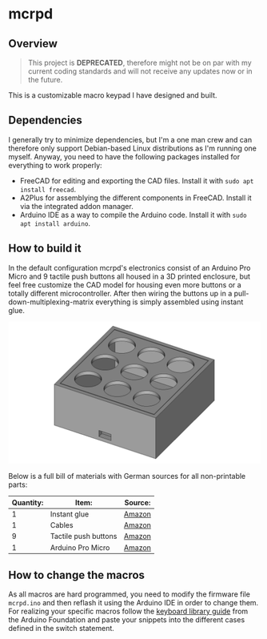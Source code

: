 # mcrpd

## Overview

> This project is **DEPRECATED**, therefore might not be on par with my current coding standards and will not receive any updates now or in the future.

This is a customizable macro keypad I have designed and built.

## Dependencies

I generally try to minimize dependencies, but I'm a one man crew and can therefore only support Debian-based Linux distributions as I'm running one myself. Anyway, you need to have the following packages installed for everything to work properly:

- FreeCAD for editing and exporting the CAD files. Install it with `sudo apt install freecad`.
- A2Plus for assemblying the different components in FreeCAD. Install it via the integrated addon manager.
- Arduino IDE as a way to compile the Arduino code. Install it with `sudo apt install arduino`.

## How to build it

In the default configuration mcrpd's electronics consist of an Arduino Pro Micro and 9 tactile push buttons all housed in a 3D printed enclosure, but feel free customize the CAD model for housing even more buttons or a totally different microcontroller. After then wiring the buttons up in a pull-down-multiplexing-matrix everything is simply assembled using instant glue.

![Assembly image](cad/assembly.png)

Below is a full bill of materials with German sources for all non-printable parts:

| Quantity: | Item: | Source: |
| --- | --- | --- |
| 1 | Instant glue | [Amazon](https://www.amazon.de/Pattex-Sekundenkleber-L%C3%B6sungsmittelfreier-Gel-Kleber-Transparent/dp/B00O23B8IE) |
| 1 | Cables | [Amazon](https://www.amazon.de/Donau-Elektronik-GMBH-Original-Kupfer/dp/B01BI1G88C) |
| 9 | Tactile push buttons | [Amazon](https://www.amazon.de/PsmGoods-Momentary-Aus-Taster-Schalter-Black/dp/B01MXHXON6) |
| 1 | Arduino Pro Micro | [Amazon](https://www.amazon.de/Micro-ATmega32U4-Arduino-Leonardo-%C3%A4hnlich/dp/B01D0OI90U) |

## How to change the macros

As all macros are hard programmed, you need to modify the firmware file `mcrpd.ino` and then reflash it using the Arduino IDE in order to change them. For realizing your specific macros follow the [keyboard library guide](https://www.arduino.cc/reference/en/language/functions/usb/keyboard/) from the Arduino Foundation and paste your snippets into the different cases defined in the switch statement.
